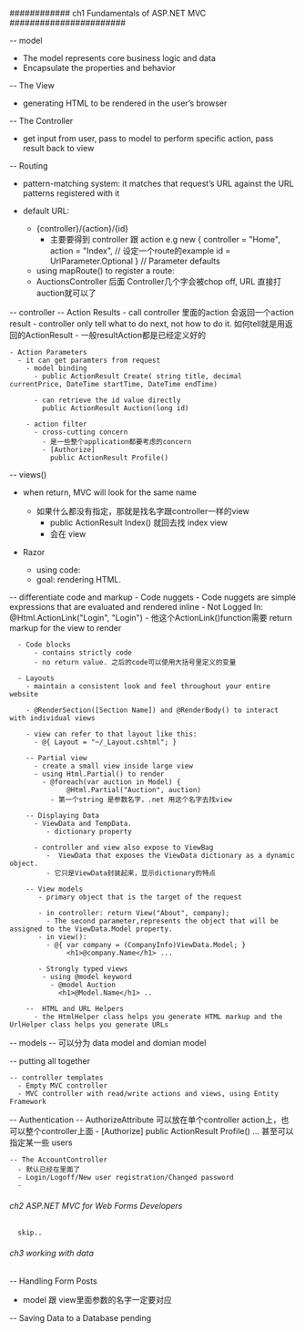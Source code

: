 ############ ch1 Fundamentals of ASP.NET MVC  #######################

-- model 
  - The model represents core business logic and data
  - Encapsulate the properties and behavior 

-- The View
  - generating HTML to be rendered in the user’s browser

-- The Controller
  - get input from user, pass to model to perform specific action, pass result back to view 

--  Routing 
  - pattern-matching system: it matches that request’s URL against the URL patterns registered with it

  - default URL: 
    - {controller}/{action}/{id}
      - 主要要得到 controller 跟 action 
      e.g  new { controller = "Home", action = "Index",  // 设定一个route的example 
            id = UrlParameter.Optional } // Parameter defaults
    - using mapRoute() to register a route:
    - AuctionsController 后面 Controller几个字会被chop off, URL 直接打auction就可以了


-- controller
  -- Action Results
    - call controller 里面的action 会返回一个action result 
    - controller only tell what to do next, not how to do it. 如何tell就是用返回的ActionResult
      - 一般resultAction都是已经定义好的 
      
    - Action Parameters
      - it can get paramters from request 
        - model binding 
          - public ActionResult Create( string title, decimal currentPrice, DateTime startTime, DateTime endTime)
          
          - can retrieve the id value directly 
            public ActionResult Auction(long id)

        - action filter 
          - cross-cutting concern
            - 是一些整个application都要考虑的concern
            - [Authorize]
              public ActionResult Profile()

-- views()
  - when return, MVC will look for the same name
    - 如果什么都没有指定，那就是找名字跟controller一样的view 
      - public ActionResult Index() 就回去找 index view 
      - 会在 view

  - Razor 
    - using code:
    - goal: rendering HTML.
      
  -- differentiate code and markup 
      - Code nuggets
        - Code nuggets are simple expressions that are evaluated and rendered inline
        - Not Logged In: @Html.ActionLink("Login", "Login")
          - 他这个ActionLink()function需要 return markup for the view to render
        
      - Code blocks
          - contains strictly code  
          - no return value. 之后的code可以使用大括号里定义的变量
          
      - Layouts
        - maintain a consistent look and feel throughout your entire website
      
        - @RenderSection([Section Name]) and @RenderBody() to interact with individual views
   
        - view can refer to that layout like this: 
          - @{ Layout = "~/_Layout.cshtml"; }
          
        -- Partial view
          - create a small view inside large view
          - using Html.Partial() to render 
            - @foreach(var auction in Model) {
                  @Html.Partial("Auction", auction)
              - 第一个string 是参数名字，.net 用这个名字去找view 
        
        -- Displaying Data
          - ViewData and TempData.
             - dictionary property 
             
          - controller and view also expose to ViewBag 
             -  ViewData that exposes the ViewData dictionary as a dynamic object. 
             - 它只是ViewData封装起来，显示dictionary的特点   
        
        -- View models
           - primary object that is the target of the request
        
           - in controller: return View("About", company);
             - The second parameter,represents the object that will be assigned to the ViewData.Model property.
           - in view():  
             - @{ var company = (CompanyInfo)ViewData.Model; }
                  <h1>@company.Name</h1> ... 
                  
           - Strongly typed views 
            - using @model keyword
              - @model Auction
                <h1>@Model.Name</h1> .. 
                
        --  HTML and URL Helpers
          - the HtmlHelper class helps you generate HTML markup and the UrlHelper class helps you generate URLs
                    
  -- models
    -- 可以分为 data model and domian model 
    
  
  -- putting all together
    
    -- controller templates 
      - Empty MVC controller
      - MVC controller with read/write actions and views, using Entity Framework  
        
  --  Authentication
    -- AuthorizeAttribute 可以放在单个controller action上，也可以整个controller上面
      - [Authorize]
        public ActionResult Profile() ... 甚至可以指定某一些 users
        
    -- The AccountController 
      - 默认已经在里面了
      - Login/Logoff/New user registration/Changed password 
      - 
        
        
 ######  ch2 ASP.NET MVC for Web Forms Developers
      skip..
      
 
 ######  ch3 working with data 
 -- Handling Form Posts
   - model 跟 view里面参数的名字一定要对应      
        
 -- Saving Data to a Database pending  
        
        
        
        
        
        


















